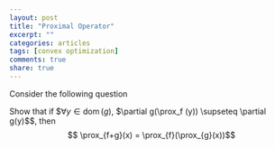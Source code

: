 ```yaml
---
layout: post
title: "Proximal Operator"
excerpt: ""
categories: articles
tags: [convex optimization]
comments: true
share: true
---
```


Consider the following question

Show that if $$\forall y \in \operatorname{dom}(g)$, $\partial g(\prox_f (y)) \supseteq \partial g(y)$$, then $$ \prox_{f+g}(x) = \prox_{f}(\prox_{g}(x))$$
